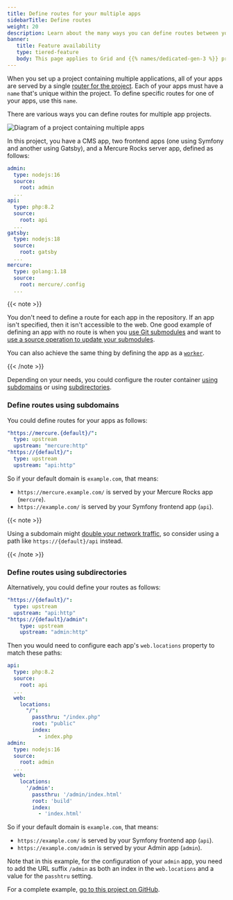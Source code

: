 ```yaml
---
title: Define routes for your multiple apps
sidebarTitle: Define routes
weight: 20
description: Learn about the many ways you can define routes between your apps.
banner:
   title: Feature availability
   type: tiered-feature
   body: This page applies to Grid and {{% names/dedicated-gen-3 %}} projects. To ensure you have enough resources to support multiple apps, you need at least a [{{< partial "plans/multiapp-plan-name" >}} plan](/administration/pricing/_index.md#multiple-apps-in-a-single-project). To set up multiple apps on {{% names/dedicated-gen-2 %}} environments, [contact Sales](https://platform.sh/contact/).
---
```


When you set up a project containing multiple applications,
all of your apps are served by a single [router for the project](/define-routes/_index.md).
Each of your apps must have a `name` that's unique within the project.
To define specific routes for one of your apps, use this `name`.

There are various ways you can define routes for multiple app projects.

![Diagram of a project containing multiple apps](/images/config-diagrams/multiple-app.png "0.5")

In this project, you have a CMS app, two frontend apps (one using Symfony and another using Gatsby),
and a Mercure Rocks server app, defined as follows:

```yaml {configFile="apps"}
admin:
  type: nodejs:16
  source:
    root: admin
  ...
api:
  type: php:8.2
  source:
    root: api
  ...
gatsby:
  type: nodejs:18
  source:
    root: gatsby
  ...
mercure:
  type: golang:1.18
  source:
    root: mercure/.config
  ...
```

{{< note >}}

You don't need to define a route for each app in the repository.
If an app isn't specified, then it isn't accessible to the web.
One good example of defining an app with no route is when you [use Git submodules](/create-apps/multi-app/project-structure.html#split-your-code-source-into-multiple-git-submodule-repositories) and want to [use a source operation to update your submodules](/development/submodules.html#update-submodules).

You can also achieve the same thing by defining the app as a [`worker`](/create-apps/app-reference/single-runtime-image.md#workers).

{{< /note >}}

Depending on your needs, you could configure the router container
[using subdomains](#define-routes-using-subdomains) or using [subdirectories](#define-routes-using-subdirectories).

### Define routes using subdomains

You could define routes for your apps as follows:

```yaml {configFile="routes"}
"https://mercure.{default}/":
  type: upstream
  upstream: "mercure:http"
"https://{default}/":
  type: upstream
  upstream: "api:http"
```

So if your default domain is `example.com`, that means:

- `https://mercure.example.com/` is served by your Mercure Rocks app (`mercure`).
- `https://example.com/` is served by your Symfony frontend app (`api`).

{{< note >}}

Using a subdomain might [double your network traffic](https://www.nickolinger.com/blog/2021-08-04-you-dont-need-that-cors-request/),
so consider using a path like `https://{default}/api` instead.

{{< /note >}}

### Define routes using subdirectories

Alternatively, you could define your routes as follows:

```yaml {configFile="routes"}
"https://{default}/":
  type: upstream
  upstream: "api:http"
"https://{default}/admin":
    type: upstream
    upstream: "admin:http"
```

Then you would need to configure each app's `web.locations` property to match these paths:

```yaml {configFile="apps"}
api:
  type: php:8.2
  source:
    root: api
  ...
  web:
    locations:
      "/":
        passthru: "/index.php"
        root: "public"
        index:
          - index.php
admin:
  type: nodejs:16
  source:
    root: admin
  ...
  web:
    locations:
      '/admin':
        passthru: '/admin/index.html'
        root: 'build'
        index:
          - 'index.html'
```

So if your default domain is `example.com`, that means:

- `https://example.com/` is served by your Symfony frontend app (`api`).
- `https://example.com/admin` is served by your Admin app (`admin`).

Note that in this example, for the configuration of your `admin` app,
you need to add the URL suffix `/admin` as both an index in the `web.locations` and a value for the `passhtru` setting.

For a complete example, [go to this project on GitHub](https://github.com/platformsh-templates/bigfoot-multiapp/tree/submodules-root-subfolders-applications).
